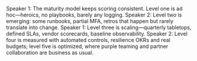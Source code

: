 Speaker 1: The maturity model keeps scoring consistent. Level one is ad hoc—heroics, no playbooks, barely any logging.
Speaker 2: Level two is emerging: some runbooks, partial MFA, retros that happen but rarely translate into change.
Speaker 1: Level three is scaling—quarterly tabletops, defined SLAs, vendor scorecards, baseline observability.
Speaker 2: Level four is measured with automated controls, resilience OKRs and real budgets; level five is optimized, where purple teaming and partner collaboration are business as usual.
